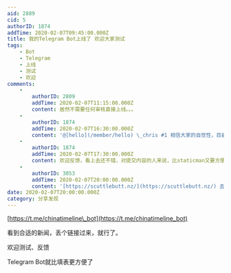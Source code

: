 ```yaml
---
aid: 2889
cid: 5
authorID: 1874
addTime: 2020-02-07T09:45:00.000Z
title: 我的Telegram Bot上线了 欢迎大家测试
tags:
    - Bot
    - Telegram
    - 上线
    - 测试
    - 欢迎
comments:
    -
        authorID: 2809
        addTime: 2020-02-07T11:15:00.000Z
        content: 居然不需要任何审核直接上线。。。
    -
        authorID: 1874
        addTime: 2020-02-07T16:30:00.000Z
        content: '@[hello](/member/hello) \_chris #1 相信大家的自觉性，目前采取的是事后审核，看到有不合适的提交再删除。'
    -
        authorID: 1874
        addTime: 2020-02-07T17:30:00.000Z
        content: 欢迎反馈，看上去还不错，对提交内容的人来说，比staticman又要方便和安全很多。
    -
        authorID: 3053
        addTime: 2020-02-07T20:00:00.000Z
        content: '[https://scuttlebutt.nz/](https://scuttlebutt.nz/) 去中心网络本地存档数据'
date: 2020-02-07T20:00:00.000Z
category: 分享发现
---
```


[https://t.me/chinatimeline\_bot](https://t.me/chinatimeline_bot)

看到合适的新闻，丢个链接过来，就行了。

欢迎测试、反馈

Telegram Bot就比填表更方便了
